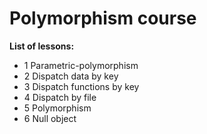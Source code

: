 # Polymorphism course

**List of lessons:**

- 1 Parametric-polymorphism
- 2 Dispatch data by key
- 3 Dispatch functions by key
- 4 Dispatch by file
- 5 Polymorphism
- 6 Null object
